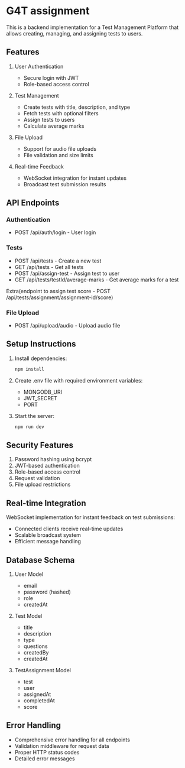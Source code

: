 # G4T assignment

This is a backend implementation for a Test Management Platform that allows creating, managing, and assigning tests to users.

## Features

1. User Authentication
   - Secure login with JWT
   - Role-based access control

2. Test Management
   - Create tests with title, description, and type
   - Fetch tests with optional filters
   - Assign tests to users
   - Calculate average marks

3. File Upload
   - Support for audio file uploads
   - File validation and size limits

4. Real-time Feedback
   - WebSocket integration for instant updates
   - Broadcast test submission results

## API Endpoints

### Authentication
- POST /api/auth/login - User login

### Tests
- POST /api/tests - Create a new test
- GET /api/tests - Get all tests
- POST /api/assign-test - Assign test to user
- GET /api/tests/testId/average-marks - Get average marks for a test

Extra(endpoint to assign test score - POST /api/tests/assignment/assignment-id/score)

### File Upload
- POST /api/upload/audio - Upload audio file

## Setup Instructions

1. Install dependencies:
   ```bash
   npm install
   ```

2. Create .env file with required environment variables:
   - MONGODB_URI
   - JWT_SECRET
   - PORT

3. Start the server:
   ```bash
   npm run dev
   ```

## Security Features

1. Password hashing using bcrypt
2. JWT-based authentication
3. Role-based access control
4. Request validation
5. File upload restrictions

## Real-time Integration

WebSocket implementation for instant feedback on test submissions:
- Connected clients receive real-time updates
- Scalable broadcast system
- Efficient message handling

## Database Schema

1. User Model
   - email
   - password (hashed)
   - role
   - createdAt

2. Test Model
   - title
   - description
   - type
   - questions
   - createdBy
   - createdAt

3. TestAssignment Model
   - test
   - user
   - assignedAt
   - completedAt
   - score

## Error Handling

- Comprehensive error handling for all endpoints
- Validation middleware for request data
- Proper HTTP status codes
- Detailed error messages


